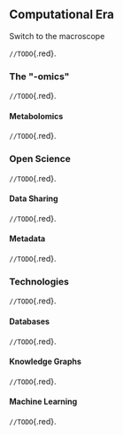 ## Computational Era

Switch to the macroscope

`//TODO`{.red}.

### The "-omics"

`//TODO`{.red}.

#### Metabolomics

`//TODO`{.red}.

### Open Science

`//TODO`{.red}.

#### Data Sharing

`//TODO`{.red}.

#### Metadata

`//TODO`{.red}.

### Technologies

`//TODO`{.red}.

#### Databases

`//TODO`{.red}.

#### Knowledge Graphs

`//TODO`{.red}.

#### Machine Learning

`//TODO`{.red}.
